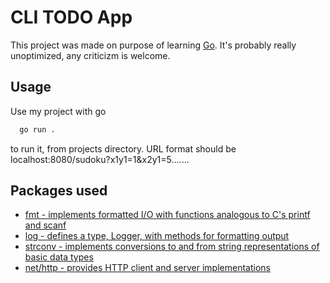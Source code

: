 # CLI TODO App

This project was made on purpose of learning [Go](https://go.dev/). It's probably really unoptimized, any criticizm is welcome.


## Usage

Use my project with go

```bash
  go run .
```

to run it, from projects directory.
URL format should be localhost:8080/sudoku?x1y1=1&x2y1=5.......


## Packages used

 -	[fmt                    - implements formatted I/O with functions analogous to C's printf and scanf](https://pkg.go.dev/fmt)
 -	[log                     - defines a type, Logger, with methods for formatting output](https://pkg.go.dev/os)
 -	[strconv                - implements conversions to and from string representations of basic data types](https://pkg.go.dev/strconv)
 -	[net/http         - provides HTTP client and server implementations](https://pkg.go.dev/text/tabwriter)
